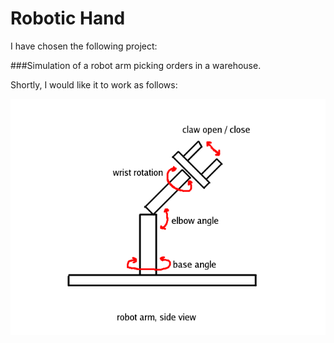 # Robotic Hand

I have chosen the following project:

###Simulation of a robot arm picking orders in a warehouse.

Shortly, I would like it to work as follows:

![Robotic Hand](arm.png)